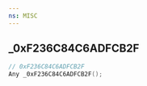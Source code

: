 ```yaml
---
ns: MISC
---
```

## _0xF236C84C6ADFCB2F

```c
// 0xF236C84C6ADFCB2F
Any _0xF236C84C6ADFCB2F();
```

